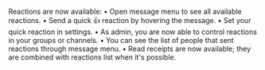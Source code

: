 Reactions are now available:
• Open message menu to see all available reactions.
• Send a quick 👍 reaction by hovering the message.
• Set your quick reaction in settings.
• As admin, you are now able to control reactions in your groups or channels.
• You can see the list of people that sent reactions through message menu.
• Read receipts are now available; they are combined with reactions list when it's possible.
